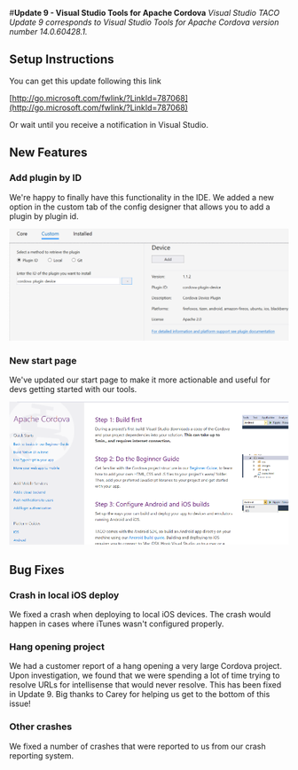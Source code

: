 <properties pageTitle="Release Notes for Update 9"
  description="Release notes for Update 9 of Visual Studio 2015 Tools for Apache Cordova"
  services=""
  documentationCenter=""
  authors="rido-min" />
  <tags
     ms.service="na"
     ms.devlang="javascript"
     ms.topic="article"
     ms.tgt_pltfrm="mobile-multiple"
     ms.workload="na"
     ms.date="05/02/2016"
     ms.author="rmpablos"/>
     
#**Update 9 - Visual Studio Tools for Apache Cordova**
 *Visual Studio TACO Update 9 corresponds to Visual Studio Tools for Apache Cordova version number 14.0.60428.1.*

## Setup Instructions
You can get this update following this link

[http://go.microsoft.com/fwlink/?LinkId=787068](http://go.microsoft.com/fwlink/?LinkId=787068)

Or wait until you  receive a notification in Visual Studio.

## New Features

### Add plugin by ID  

We're happy to finally have this functionality in the IDE. We added a new option in the custom tab of the config designer 
that allows you to add a plugin by plugin id.

![Add Plugin By ID](media/release-update-9//add-plugin-by-id.png)

### New start page
We've updated our start page to make it more actionable and useful for devs getting started with our tools.

![Start Page](media/release-update-9/start-page.png)

## Bug Fixes

### Crash in local iOS deploy  
We fixed a crash when deploying to local iOS devices. The crash would happen in cases where iTunes wasn't configured properly.

### Hang opening project  
We had a customer report of a hang opening a very large Cordova project. Upon investigation, we found that 
we were spending a lot of time trying to resolve URLs for intellisense that would never resolve. This has been fixed in Update 9. Big 
thanks to Carey for helping us get to the bottom of this issue!

### Other crashes  
We fixed a number of crashes that were reported to us from our crash reporting system.

